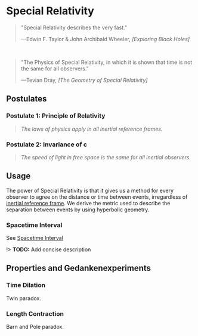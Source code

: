 # Special Relativity

<blockquote>
    <p>"Special Relativity describes the very fast."</p>
    —Edwin F. Taylor & John Archibald Wheeler, <cite>[Exploring Black Holes]</cite>
</blockquote>
<br />
<blockquote cite="http://www.eftaylor.com/exploringblackholes/">
    <p>"The Physics of Special Relativity, in which it is shown that time is not the same for all observers."</p>
    —Tevian Dray, <cite>[The Geometry of Special Relativity]</cite>
</blockquote>

## Postulates
### Postulate 1: Principle of Relativity
<blockquote>
    <p><i>The laws of physics apply in all inertial reference frames.</i></p>
</blockquote>

### Postulate 2: Invariance of c
<blockquote>
    <p><i>The speed of light in free space is the same for all inertial observers.</i></p>
</blockquote>

## Usage
The power of Special Relativity is that it gives us a method for every observer to agree on the distance or time between events, irregardless of [inertial reference frame](/physics/IntertialReferenceFrame.md). We derive the metric used to describe the separation between events by using hyperbolic geometry.

### Spacetime Interval
See [Spacetime Interval](/physics/SpacetimeInterval.md)

!> **TODO:** Add concise description

## Properties and Gedankenexperiments
### Time Dilation
Twin paradox.

### Length Contraction
Barn and Pole paradox.
